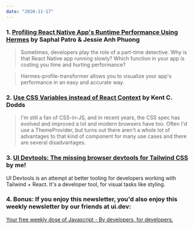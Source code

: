 ```yaml
---
date: "2020-11-17"
---
```


### 1. [Profiling React Native App's Runtime Performance Using Hermes](https://www.g2i.co/blog/profiling-react-native-apps-runtime-performance-using-hermes) by Saphal Patro & Jessie Anh Phuong

> Sometimes, developers play the role of a part-time detective. Why is that React Native app running slowly? Which function in your app is costing you time and hurting performance?

> Hermes-profile-transformer allows you to visualize your app's performance in an easy and accurate way.

### 2. [Use CSS Variables instead of React Context](https://epicreact.dev/css-variables/) by Kent C. Dodds

> I'm still a fan of CSS-in-JS, and in recent years, the CSS spec has evolved and improved a lot and modern browsers have too. Often I'd use a ThemeProvider, but turns out there aren't a whole lot of advantages to that kind of component for many use cases and there are several disadvantages.

### 3. [UI Devtools: The missing browser devtools for Tailwind CSS](https://ui-devtools.com?ref=) by me!

UI Devtools is an attempt at better tooling for developers working with Tailwind + React. It's a developer tool, for visual tasks like styling.

### 4. Bonus: If you enjoy this newsletter, you'd also enjoy this weekly newsletter by our friends at ui.dev:

[Your free weekly dose of Javascript - By developers, for developers.](https://ui.dev/bytes/?r=sid)
